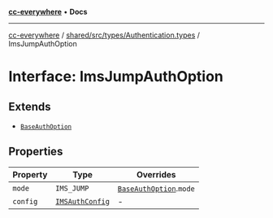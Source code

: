 [**cc-everywhere**](../../../../../index.md) • **Docs**

***

[cc-everywhere](../../../../../index.md) / [shared/src/types/Authentication.types](../index.md) / ImsJumpAuthOption

# Interface: ImsJumpAuthOption

## Extends

- [`BaseAuthOption`](BaseAuthOption.md)

## Properties

| Property | Type | Overrides |
| ------ | ------ | ------ |
| `mode` | `IMS_JUMP` | [`BaseAuthOption`](BaseAuthOption.md).`mode` |
| `config` | [`IMSAuthConfig`](IMSAuthConfig.md) | - |
